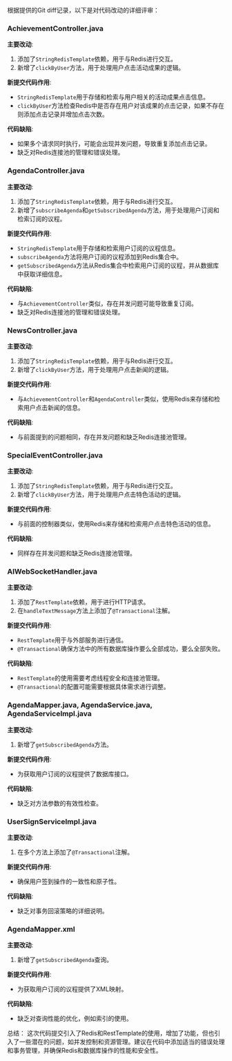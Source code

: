 根据提供的Git diff记录，以下是对代码改动的详细评审：

### AchievementController.java
**主要改动**:
1. 添加了`StringRedisTemplate`依赖，用于与Redis进行交互。
2. 新增了`clickByUser`方法，用于处理用户点击活动成果的逻辑。

**新提交代码作用**:
- `StringRedisTemplate`用于存储和检索与用户相关的活动成果点击信息。
- `clickByUser`方法检查Redis中是否存在用户对该成果的点击记录，如果不存在则添加点击记录并增加点击次数。

**代码缺陷**:
- 如果多个请求同时执行，可能会出现并发问题，导致重复添加点击记录。
- 缺乏对Redis连接池的管理和错误处理。

### AgendaController.java
**主要改动**:
1. 添加了`StringRedisTemplate`依赖，用于与Redis进行交互。
2. 新增了`subscribeAgenda`和`getSubscribedAgenda`方法，用于处理用户订阅和检索订阅的议程。

**新提交代码作用**:
- `StringRedisTemplate`用于存储和检索用户订阅的议程信息。
- `subscribeAgenda`方法将用户订阅的议程添加到Redis集合中。
- `getSubscribedAgenda`方法从Redis集合中检索用户订阅的议程，并从数据库中获取详细信息。

**代码缺陷**:
- 与`AchievementController`类似，存在并发问题可能导致重复订阅。
- 缺乏对Redis连接池的管理和错误处理。

### NewsController.java
**主要改动**:
1. 添加了`StringRedisTemplate`依赖，用于与Redis进行交互。
2. 新增了`clickByUser`方法，用于处理用户点击新闻的逻辑。

**新提交代码作用**:
- 与`AchievementController`和`AgendaController`类似，使用Redis来存储和检索用户点击新闻的信息。

**代码缺陷**:
- 与前面提到的问题相同，存在并发问题和缺乏Redis连接池管理。

### SpecialEventController.java
**主要改动**:
1. 添加了`StringRedisTemplate`依赖，用于与Redis进行交互。
2. 新增了`clickByUser`方法，用于处理用户点击特色活动的逻辑。

**新提交代码作用**:
- 与前面的控制器类似，使用Redis来存储和检索用户点击特色活动的信息。

**代码缺陷**:
- 同样存在并发问题和缺乏Redis连接池管理。

### AIWebSocketHandler.java
**主要改动**:
1. 添加了`RestTemplate`依赖，用于进行HTTP请求。
2. 在`handleTextMessage`方法上添加了`@Transactional`注解。

**新提交代码作用**:
- `RestTemplate`用于与外部服务进行通信。
- `@Transactional`确保方法中的所有数据库操作要么全部成功，要么全部失败。

**代码缺陷**:
- `RestTemplate`的使用需要考虑线程安全和连接池管理。
- `@Transactional`的配置可能需要根据具体需求进行调整。

### AgendaMapper.java, AgendaService.java, AgendaServiceImpl.java
**主要改动**:
1. 新增了`getSubscribedAgenda`方法。

**新提交代码作用**:
- 为获取用户订阅的议程提供了数据库接口。

**代码缺陷**:
- 缺乏对方法参数的有效性检查。

### UserSignServiceImpl.java
**主要改动**:
1. 在多个方法上添加了`@Transactional`注解。

**新提交代码作用**:
- 确保用户签到操作的一致性和原子性。

**代码缺陷**:
- 缺乏对事务回滚策略的详细说明。

### AgendaMapper.xml
**主要改动**:
1. 新增了`getSubscribedAgenda`查询。

**新提交代码作用**:
- 为获取用户订阅的议程提供了XML映射。

**代码缺陷**:
- 缺乏对查询性能的优化，例如索引的使用。

总结：
这次代码提交引入了Redis和RestTemplate的使用，增加了功能，但也引入了一些潜在的问题，如并发控制和资源管理。建议在代码中添加适当的错误处理和事务管理，并确保Redis和数据库操作的性能和安全性。